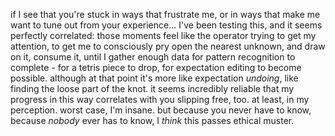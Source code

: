 if I see that you're stuck in ways that frustrate me, or in ways that make me want to tune out from your experience... I've been testing this, and it seems perfectly correlated: those moments feel like the operator trying to get my attention, to get me to consciously pry open the nearest unknown, and draw on it, consume it, until I gather enough data for pattern recognition to complete - for a tetris piece to drop, for expectation editing to become possible. although at that point it's more like expectation *undoing*, like finding the loose part of the knot. it seems incredibly reliable that my progress in this way correlates with you slipping free, too. at least, in my perception. worst case, I'm insane. but because you never have to know, because *nobody* ever has to know, I *think* this passes ethical muster.
